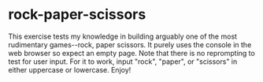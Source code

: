 # rock-paper-scissors

This exercise tests my knowledge in building arguably one of the most rudimentary games--rock, paper scissors. It purely uses the console in the web browser so expect an empty page. Note that there is no reprompting to test for user input. For it to work, input "rock", "paper", or "scissors" in either uppercase or lowercase. Enjoy!

